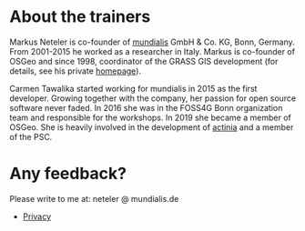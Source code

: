 # About the trainers

Markus Neteler is co-founder of [mundialis](https://www.mundialis.de) GmbH & Co. KG, Bonn, Germany. From 2001-2015 he worked as a researcher in Italy. Markus is co-founder of OSGeo and since 1998, coordinator of the GRASS GIS development (for details, see his private [homepage](https://grassbook.org/neteler/)).

Carmen Tawalika started working for mundialis in 2015 as the first developer. Growing together with the company, her passion for open source software never faded. In 2016 she was in the FOSS4G Bonn organization team and responsible for the workshops. In 2019 she became a member of OSGeo. She is heavily involved in the development of [actinia](https://github.com/mundialis/actinia_core) and a member of the PSC.

# Any feedback?

Please write to me at: neteler @ mundialis.de

- [Privacy](https://about.gitlab.com/privacy/)
